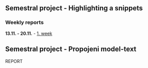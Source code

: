 ## Semestral project - Highlighting a snippets


### Weekly reports
**13.11. - 20.11.** - [1. week](https://gitlab.fit.cvut.cz/zivnuter/EDA/wikis/weekly-status#week-1)





## Semestral project - Propojeni model-text
REPORT



